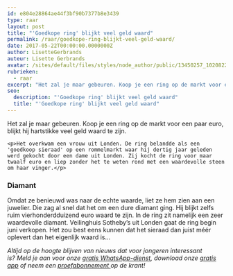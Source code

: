 ```yaml
---
id: e804e28864ae44f3bf90b7377b8e3439
type: raar
layout: post
title: "'Goedkope ring' blijkt veel geld waard"
permalink: /raar/goedkope-ring-blijkt-veel-geld-waard/
date: 2017-05-22T00:00:00.0000000Z
author: LisetteGerbrands
auteur: Lisette Gerbrands
avatar: /sites/default/files/styles/node_author/public/13450257_10208224020345949_4749455365629855480_n.jpg?itok=bu9Jk8Bo
rubrieken:
  - raar
excerpt: "Het zal je maar gebeuren. Koop je een ring op de markt voor een paar euro, blijkt hij hartstikke veel geld waard te zijn.   "
seo:
  description: "'Goedkope ring' blijkt veel geld waard"
  title: "'Goedkope ring' blijkt veel geld waard"
---
```

Het zal je maar gebeuren. Koop je een ring op de markt voor een paar euro, blijkt hij hartstikke veel geld waard te zijn.   

    <p>Het overkwam een vrouw uit Londen. De ring belandde als een 'goedkoop sieraad' op een rommelmarkt waar hij dertig jaar geleden werd gekocht door een dame uit Londen. Zij kocht de ring voor maar twaalf euro en liep zonder het te weten rond met een waardevolle steen om haar vinger.</p>
<h3>Diamant</h3>
<p>Omdat ze benieuwd was naar de echte waarde, liet ze hem zien aan een juwelier. Die zag al snel dat het om een dure diamant ging. Hij blijkt zelfs ruim vierhonderdduizend euro waard te zijn. In de ring zit namelijk een zeer waardevolle diamant. Veilinghuis Sotheby’s uit Londen gaat de ring begin juni verkopen. Het zou best eens kunnen dat het sieraad dan juist méér oplevert dan het eigenlijk waard is...</p>
<p><em>Altijd op de hoogte blijven van nieuws dat voor jongeren interessant is? Meld je aan voor onze </em><a href="/whatsapp"><em>gratis WhatsApp-dienst</em></a><em>, download onze </em><a href="/app"><em>gratis app</em></a><em> of neem een </em><a href="https://abonneren.sevendays.nl/abonneren/abonnementen/ae/artikel"><em>proefabonnement </em></a><em>op de krant!</em></p>  
